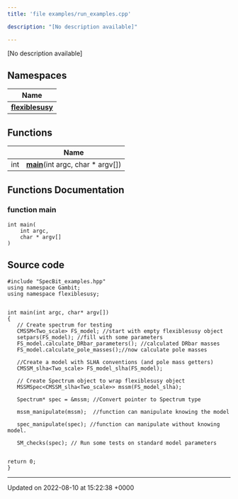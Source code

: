 ```yaml
---
title: 'file examples/run_examples.cpp'

description: "[No description available]"

---
```







[No description available]

## Namespaces

| Name           |
| -------------- |
| **[flexiblesusy](/documentation/code/gambit_2.2/namespaces/namespaceflexiblesusy/)**  |

## Functions

|                | Name           |
| -------------- | -------------- |
| int | **[main](/documentation/code/gambit_2.2/files/run__examples_8cpp/#function-main)**(int argc, char * argv[]) |


## Functions Documentation

### function main

```
int main(
    int argc,
    char * argv[]
)
```




## Source code

```
#include "SpecBit_examples.hpp"
using namespace Gambit;
using namespace flexiblesusy;


int main(int argc, char* argv[])
{
   // Create spectrum for testing
   CMSSM<Two_scale> FS_model; //start with empty flexiblesusy object
   setpars(FS_model); //fill with some parameters
   FS_model.calculate_DRbar_parameters(); //calculated DRbar masses 
   FS_model.calculate_pole_masses();//now calculate pole masses
    
   //Create a model with SLHA conventions (and pole mass getters)
   CMSSM_slha<Two_scale> FS_model_slha(FS_model);

   // Create Spectrum object to wrap flexiblesusy object
   MSSMSpec<CMSSM_slha<Two_scale>> mssm(FS_model_slha);
   
   Spectrum* spec = &mssm; //Convert pointer to Spectrum type

   mssm_manipulate(mssm);  //function can manipulate knowing the model
   
   spec_manipulate(spec); //function can manipulate without knowing model.
   
   SM_checks(spec); // Run some tests on standard model parameters 


return 0;
}
```


-------------------------------

Updated on 2022-08-10 at 15:22:38 +0000
